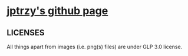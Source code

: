 # [jptrzy's github page](jptrzy.github.io)

## LICENSES
All things apart from images (i.e. png(s) files) are under GLP 3.0 license.